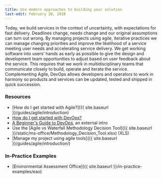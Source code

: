 ```yaml
---
title: Use modern approaches to building your solution
last-edit: February 20, 2018
---
```


Today, we build services in the context of uncertainty, with expectations for fast delivery. Deadlines change, needs change and our original assumptions can turn out wrong. By managing projects using agile, iterative practices we can manage changing priorities and improve the likelihood of a service meeting user needs and accelerating service delivery. We get working software into users’ hands as early as possible to give the design and development team opportunities to adjust based on user feedback about the service. This requires that we work in multidisciplinary teams that communicate closely to build, operate and iterate the service. Complementing Agile, DevOps allows developers and operators to work in harmony so products and services can be updated, tested and shipped in quick succession.

### Resources

* [How do I get started with Agile?]({{ site.baseurl }}/guides/agile/introduction)
* [How do I get started with DevOps?](https://github.com/BCDevOps/BCDevOps-Guide)
* [A Beginner's Guide to DevOps](https://dzone.com/articles/what-is-devops-the-beginners-guide-from-logzio), an external intro
* Use the [Agile vs Waterfall Methodology Decision Tool]({{ site.baseurl }}/static/ms-office/Methodology_Decision_Tool.xlsx) (XLS)
* [Manage my project using agile tools]({{ site.baseurl }}/guides/agile/introduction/)

### In-Practice Examples

* [Environmental Assessment Office]({{ site.baseurl }}/in-practice-examples/eao)
